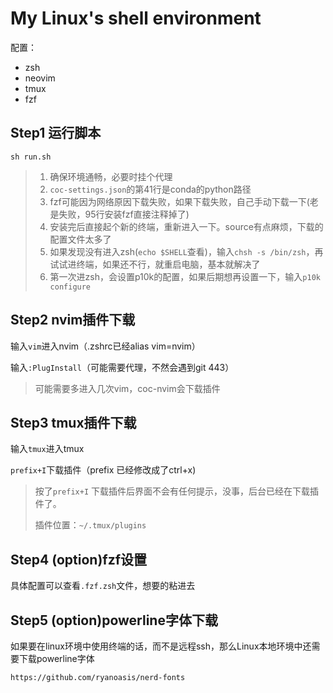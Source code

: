 # My Linux's shell environment

配置：

- zsh
- neovim
- tmux
- fzf



## Step1 运行脚本

`sh run.sh`

> 1. 确保环境通畅，必要时挂个代理
> 2. `coc-settings.json`的第41行是conda的python路径
> 3. fzf可能因为网络原因下载失败，如果下载失败，自己手动下载一下(老是失败，95行安装fzf直接注释掉了)
> 4. 安装完后直接起个新的终端，重新进入一下。source有点麻烦，下载的配置文件太多了
> 5. 如果发现没有进入zsh(`echo $SHELL`查看)，输入`chsh -s /bin/zsh`，再试试进终端，如果还不行，就重启电脑，基本就解决了
> 6. 第一次进zsh，会设置p10k的配置，如果后期想再设置一下，输入`p10k configure`


## Step2 nvim插件下载

输入`vim`进入nvim（.zshrc已经alias vim=nvim）

输入`:PlugInstall`（可能需要代理，不然会遇到git 443） 

> 可能需要多进入几次vim，coc-nvim会下载插件

## Step3 tmux插件下载

输入`tmux`进入tmux

`prefix+I`下载插件（prefix 已经修改成了ctrl+x)

> 按了`prefix+I` 下载插件后界面不会有任何提示，没事，后台已经在下载插件了。
>
> 插件位置：`~/.tmux/plugins`

## Step4 (option)fzf设置

具体配置可以查看`.fzf.zsh`文件，想要的粘进去

## Step5 (option)powerline字体下载

如果要在linux环境中使用终端的话，而不是远程ssh，那么Linux本地环境中还需要下载powerline字体

`https://github.com/ryanoasis/nerd-fonts`

